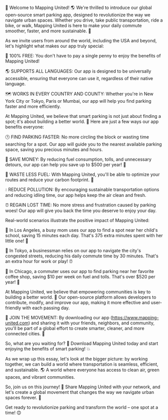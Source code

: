 🎉 Welcome to Mapping United! 🌎 We're thrilled to introduce our global open-source smart parking app, designed to revolutionize the way we navigate urban spaces. Whether you drive, take public transportation, ride a bike, or walk, Mapping United is here to make your daily commute smoother, faster, and more sustainable. 💪

As we invite users from around the world, including the USA and beyond, let's highlight what makes our app truly special:

🌟 100% FREE: You don't have to pay a single penny to enjoy the benefits of Mapping United!

🌎 SUPPORTS ALL LANGUAGES: Our app is designed to be universally accessible, ensuring that everyone can use it, regardless of their native language.

🗺️ WORKS IN EVERY COUNTRY AND COUNTY: Whether you're in New York City or Tokyo, Paris or Mumbai, our app will help you find parking faster and more efficiently.

At Mapping United, we believe that smart parking is not just about finding a spot; it's about building a better world. 💫 Here are just a few ways our app benefits everyone:

🕒 FIND PARKING FASTER: No more circling the block or wasting time searching for a spot. Our app will guide you to the nearest available parking space, saving you precious minutes and hours.

💸 SAVE MONEY: By reducing fuel consumption, tolls, and unnecessary detours, our app can help you save up to $500 per year! 💸

🌟 WASTE LESS FUEL: With Mapping United, you'll be able to optimize your routes and reduce your carbon footprint. 🌱

💧 REDUCE POLLUTION: By encouraging sustainable transportation options and reducing idling time, our app helps keep the air clean and fresh.

⏰ REGAIN LOST TIME: No more stress and frustration caused by parking woes! Our app will give you back the time you deserve to enjoy your day.

Real-world scenarios illustrate the positive impact of Mapping United:

🌆 In Los Angeles, a busy mom uses our app to find a spot near her child's school, saving 15 minutes each day. That's 375 extra minutes spent with her little one! 🎉

🚗 In Tokyo, a businessman relies on our app to navigate the city's congested streets, reducing his daily commute time by 30 minutes. That's an extra hour for work or play! ⏰

🚌 In Chicago, a commuter uses our app to find parking near her favorite coffee shop, saving $10 per week on fuel and tolls. That's over $520 per year! 💸

At Mapping United, we believe that empowering communities is key to building a better world. 🌈 Our open-source platform allows developers to contribute, modify, and improve our app, making it more effective and user-friendly with each passing day.

🤝 JOIN THE MOVEMENT: By downloading our app (https://www.mapping-united.com) and sharing it with your friends, neighbors, and community, you'll be part of a global effort to create smarter, cleaner, and more connected cities. 🌟

So, what are you waiting for? 🤔 Download Mapping United today and start enjoying the benefits of smart parking! 💥

As we wrap up this essay, let's look at the bigger picture: by working together, we can build a world where transportation is seamless, efficient, and sustainable. 🌎 A world where everyone has access to clean air, green spaces, and vibrant communities.

So, join us on this journey! 💪 Share Mapping United with your network, and let's create a global movement that changes the way we navigate urban spaces forever. 🚀

Get ready to revolutionize parking and transform the world – one spot at a time! 😊